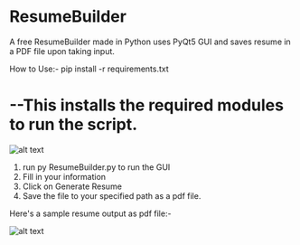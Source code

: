 # ResumeBuilder
A free ResumeBuilder made in Python uses PyQt5 GUI and saves resume in a PDF file upon taking input.

How to Use:-
pip install -r requirements.txt 

<h1> --This installs the required modules to run the script. </h1>

![alt text](https://github.com/afadeofred/ResumeBuilder/blob/main/Screenshot%202024-04-12%20144816.png)

1. run py ResumeBuilder.py to run the GUI
2. Fill in your information
3. Click on Generate Resume
4. Save the file to your specified path as a pdf file.

 Here's a sample resume output as pdf file:-

 ![alt text](https://github.com/afadeofred/ResumeBuilder/blob/main/Screenshot%202024-04-12%20145205.png)


